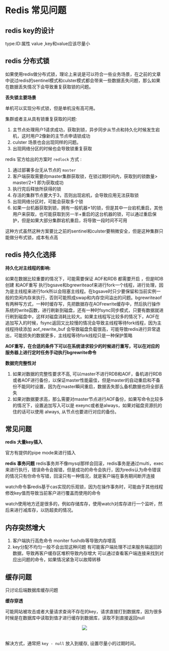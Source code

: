 # Redis 常见问题



## redis key的设计
type:ID:属性 value ,key和value应该尽量小

## redis 分布式锁

如果使用redis做分布式锁，理论上来说是可以符合一些业务场景，在之前的文章中说过redis的sentinel模式和culster模式都会带来一些数据丢失问题，那么如果在数据丢失情况下会导致重复获取锁的问题。

**丢失锁主要场景**

单机可以实现分布式锁，但是单机没有高可用。

集群或者主从具有锁重复获取的问题:

1. 主节点处理用户1请求成功，获取到锁，异步同步从节点和持久化时候发生宕机，这时用户2像新的主节点申请锁成功
2. culster 场景也会出现同样的问题。
3. 出现网络分区的时候也会导致锁重复获取

redis 官方给出的方案时 `redlock` 方式 :
1. 通过部署多台无从节点的 `master` 
2. 客户端获取需要向master集群获取锁，在锁过期时间内，获取到的锁数量> master/2+1 即为获取成功
3. 执行完后释放所获得的锁
4. 存活的集群节点要大于3，否则出现宕机，会导致应用无法获取锁
5. 出现网络分区时，可能会获取多个锁
6. 如果一台机器获取到锁，拥有一般机器+1的锁，但是其中一台宕机重启，其他用户来获取，也可能获取到另一半+重启的这台机器的锁，可以通过重启保护，但是如果大部分集群宕机重启，将导致一段时间不可用

这种方式虽然这种方案要比之前的sentinel和culster要稍微安全，但是这种集群只能做分布式锁，成本有点高

## redis 持久化选择

**持久化对主线程的影响:**

如果在数据比较重要的情况下，可能需要保证 AOF和RDB 都需要开启 ，但是RDB创建 和AOF重写 执行bgsave和bgrewriteaof来进行fork一个线程，进行处理，因为是主线程来进行fork所以会阻塞主线程。在bgsave时只少要保留和当前实例一般的空闲内存来执行，否则可能照成swap和内存空间溢出的问题。bgrewriteaof 有两种写方式，一种时缓存写，先把数据存在AOFrewrite缓存中，然后执行操作系统的write函数，进行刷新到磁盘，还有一种时fsync同步模式，只要有数据就进行刷到磁盘中，这样对磁盘消耗比较大。如果主线程写比较多的情况下，AOF在追加写入的时候，fsync返回又比较慢的情况会导致主线程等待fork线程，因为主线程持续添加 aof_rewrite_buf 会导致磁盘负载很高，可能导致redis进行异常退出，可能损失的数据更多，主线程等待fork线程只是一种保护策略

**AOF重写，在合适的条件下可以在系统请求较少的时候进行重写，可以在对应的服务器上进行定时任务手动执行bgrewrite命令**


**数据完完整性对**

1. 如果对数据的完整性要求不高, 可以master不进行RDB和AOF，备机进行RDB或者AOF进行备份，以保证master性能最佳，但是master的自动重启和不备份不能同时设置，因为在master瞬间重启，数据丢失那么备机数据也将全部丢失
2. 如果对数据要求高，那么需要对master节点进行AOF备份，如果写命令比较多的情况下，设置追加写入可以是 exeync或者是always，如果对磁盘资源抗的住的话可以使用 always, 从节点也要进行对应的备份。

## 常见问题

**redis 大量key插入**

官方有提供的pipe mode来进行插入

**redis 事务问题**
redis事务并不像mysql那样会回滚，redis事务是通过multi，exec 来进行执行，错误命令会报错，但是成功的命令会执行，因为redis认为命令错误的情况只有你命令写错，回滚只有一种情况，就是客户端在事务期间断开连接

watch命令事redis基于cas实现的乐观锁，因为在操作事务时，可能由于其他线程修改key值而导致当前客户进行覆盖而使用的命令

watch使用地方还是很多的，例如存储库存，使用watch对库存进行一个监听，然后来进行减库存，以防超卖的情况。


## 内存突然增大

1. 客户端执行高危命令 moniter fushdb等导致内存增高
2. key分配不均匀一般不会出现这种问题
有可能客户端处理不过来服务端返回的数据，导致再客户缓存区堆积导致内存增大
可以通过查看客户端连接来找到对应出问题的命令，如果情况紧急可以故障转移

## 缓存问题

只讨论后端数据库缓存问题

**缓存穿透**

可能网站被攻击或者大量请求查询不存在的key，请求直接打到数据库，因为很多时候是在数据库中读取到值才进行缓存到数据库，读取不到直接返回null


<div align="center"> <img src="缓存穿透" /> </div><br>

解决方式，通常把 `key - null`  放入到缓存, 设置尽量小的过期时间。




















